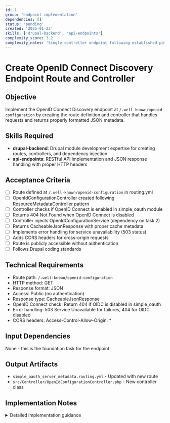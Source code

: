 ```yaml
---
id: 1
group: 'endpoint-implementation'
dependencies: []
status: 'pending'
created: '2025-01-22'
skills: ['drupal-backend', 'api-endpoints']
complexity_score: 3.2
complexity_notes: 'Single controller endpoint following established patterns'
---
```


# Create OpenID Connect Discovery Endpoint Route and Controller

## Objective

Implement the OpenID Connect Discovery endpoint at `/.well-known/openid-configuration` by creating the route definition and controller that handles requests and returns properly formatted JSON metadata.

## Skills Required

- **drupal-backend**: Drupal module development expertise for creating routes, controllers, and dependency injection
- **api-endpoints**: RESTful API implementation and JSON response handling with proper HTTP headers

## Acceptance Criteria

- [ ] Route defined at `/.well-known/openid-configuration` in routing.yml
- [ ] OpenIdConfigurationController created following ResourceMetadataController pattern
- [ ] Controller checks if OpenID Connect is enabled in simple_oauth module
- [ ] Returns 404 Not Found when OpenID Connect is disabled
- [ ] Controller injects OpenIdConfigurationService (dependency on task 2)
- [ ] Returns CacheableJsonResponse with proper cache metadata
- [ ] Implements error handling for service unavailability (503 status)
- [ ] Adds CORS headers for cross-origin requests
- [ ] Route is publicly accessible without authentication
- [ ] Follows Drupal coding standards

## Technical Requirements

- Route path: `/.well-known/openid-configuration`
- HTTP method: GET
- Response format: JSON
- Access: Public (no authentication)
- Response type: CacheableJsonResponse
- OpenID Connect check: Return 404 if OIDC is disabled in simple_oauth
- Error handling: 503 Service Unavailable for failures, 404 for OIDC disabled
- CORS headers: Access-Control-Allow-Origin: \*

## Input Dependencies

None - this is the foundation task for the endpoint

## Output Artifacts

- `simple_oauth_server_metadata.routing.yml` - Updated with new route
- `src/Controller/OpenIdConfigurationController.php` - New controller class

## Implementation Notes

<details>
<summary>Detailed implementation guidance</summary>

### Route Definition

Add to `simple_oauth_server_metadata.routing.yml`:

```yaml
simple_oauth_server_metadata.openid_configuration:
  path: '/.well-known/openid-configuration'
  defaults:
    _controller: '\Drupal\simple_oauth_server_metadata\Controller\OpenIdConfigurationController'
    _title: 'OpenID Connect Discovery'
  methods: [GET]
  requirements:
    _access: 'TRUE'
  options:
    _format: 'json'
    no_cache: FALSE
```

### Controller Implementation

Follow the exact pattern from `ResourceMetadataController.php`:

```php
<?php

namespace Drupal\simple_oauth_server_metadata\Controller;

use Drupal\Core\Cache\CacheableJsonResponse;
use Drupal\Core\Config\ConfigFactoryInterface;
use Drupal\Core\Controller\ControllerBase;
use Drupal\simple_oauth_server_metadata\Service\OpenIdConfigurationService;
use Symfony\Component\DependencyInjection\ContainerInterface;
use Symfony\Component\HttpFoundation\Response;
use Symfony\Component\HttpKernel\Exception\NotFoundHttpException;

class OpenIdConfigurationController extends ControllerBase {

  protected OpenIdConfigurationService $openIdConfigurationService;
  protected ConfigFactoryInterface $configFactory;

  public function __construct(
    OpenIdConfigurationService $openId_configuration_service,
    ConfigFactoryInterface $config_factory
  ) {
    $this->openIdConfigurationService = $openId_configuration_service;
    $this->configFactory = $config_factory;
  }

  public static function create(ContainerInterface $container): static {
    return new static(
      $container->get('simple_oauth_server_metadata.openid_configuration'),
      $container->get('config.factory')
    );
  }

  public function handle(): Response {
    // Check if OpenID Connect is enabled in simple_oauth module
    $simple_oauth_config = $this->configFactory->get('simple_oauth.settings');
    if (!$simple_oauth_config->get('openid_connect')) {
      throw new NotFoundHttpException('OpenID Connect is not enabled');
    }

    try {
      $metadata = $this->openIdConfigurationService->getOpenIdConfiguration();
      $response = new CacheableJsonResponse($metadata);

      // Add cache metadata from service
      $response->addCacheableDependency($this->openIdConfigurationService);

      // Add CORS headers
      $response->headers->set('Access-Control-Allow-Origin', '*');
      $response->headers->set('Access-Control-Allow-Methods', 'GET');

      return $response;
    }
    catch (\Exception $e) {
      \Drupal::logger('simple_oauth_server_metadata')->error('Failed to generate OpenID Connect Discovery metadata: @message', ['@message' => $e->getMessage()]);
      return new Response('Service Unavailable', 503);
    }
  }
}
```

### Key Implementation Points

- Check if OpenID Connect is enabled in simple_oauth module configuration
- Return 404 Not Found if OpenID Connect is disabled
- Use dependency injection to inject OpenIdConfigurationService and ConfigFactory
- Follow ResourceMetadataController pattern exactly
- Implement proper error handling with logging
- Add CORS headers for cross-origin JavaScript clients
- Use CacheableJsonResponse with cache dependency from service
- Return 503 status code on service failures, 404 for OIDC disabled
</details>

